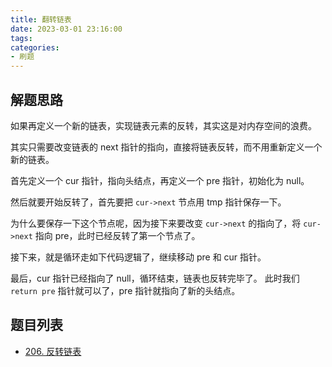 ```yaml
---
title: 翻转链表
date: 2023-03-01 23:16:00
tags:
categories:
- 刷题
---
```


## 解题思路
如果再定义一个新的链表，实现链表元素的反转，其实这是对内存空间的浪费。

其实只需要改变链表的 next 指针的指向，直接将链表反转，而不用重新定义一个新的链表。

首先定义一个 cur 指针，指向头结点，再定义一个 pre 指针，初始化为 null。

然后就要开始反转了，首先要把 `cur->next` 节点用 tmp 指针保存一下。

为什么要保存一下这个节点呢，因为接下来要改变 `cur->next` 的指向了，将 `cur->next` 指向 pre，此时已经反转了第一个节点了。

接下来，就是循环走如下代码逻辑了，继续移动 pre 和 cur 指针。

最后，cur 指针已经指向了 null，循环结束，链表也反转完毕了。 此时我们 `return pre` 指针就可以了，pre 指针就指向了新的头结点。


## 题目列表
- [206. 反转链表](https://leetcode.cn/problems/reverse-linked-list/)